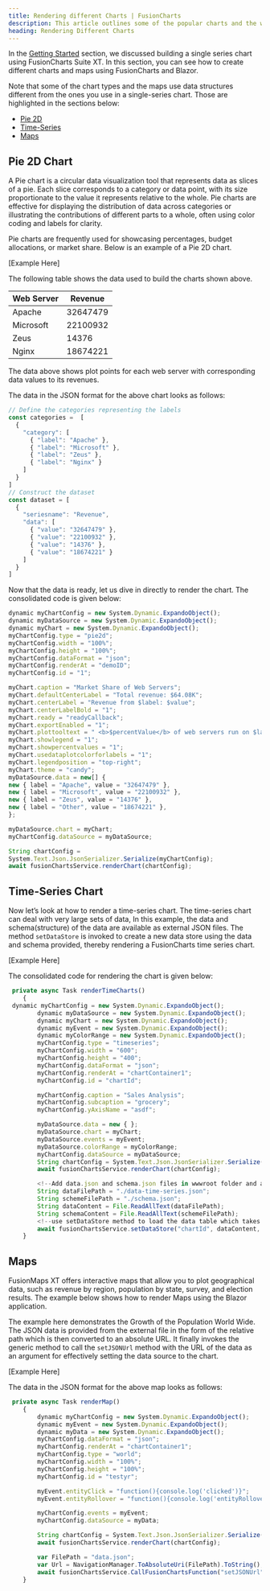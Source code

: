 ```yaml
---
title: Rendering different Charts | FusionCharts
description: This article outlines some of the popular charts and the way to render them with their respective data formats.
heading: Rendering Different Charts
---
```


In the [Getting Started](/getting-started/blazor/your-first-chart-using-blazor) section, we discussed building a single series chart using FusionCharts Suite XT. In this section, you can see how to create different charts and maps using FusionCharts and Blazor.

Note that some of the chart types and the maps use data structures different from the ones you use in a single-series chart. Those are highlighted in the sections below:

* [Pie 2D](/getting-started/blazor/rendering-different-charts-using-blazor#pie-2d)
* [Time-Series](/getting-started/blazor/rendering-different-charts-using-blazor#time-series)
* [Maps](/getting-started/blazor/rendering-different-charts-using-blazor#maps)

## Pie 2D Chart
A Pie chart is a circular data visualization tool that represents data as slices of a pie. Each slice corresponds to a category or data point, with its size proportionate to the value it represents relative to the whole. Pie charts are effective for displaying the distribution of data across categories or illustrating the contributions of different parts to a whole, often using color coding and labels for clarity. 

Pie charts are frequently used for showcasing percentages, budget allocations, or market share. Below is an example of a Pie 2D chart.

[Example Here]

The following table shows the data used to build the charts shown above.

|  Web Server |  Revenue  |  
| ----------- | --------- | 
|  Apache     |  32647479 |  
|  Microsoft  |  22100932 |  
|  Zeus       |  14376    |  
|  Nginx      |  18674221 |  

The data above shows plot points for each web server with corresponding data values to its revenues. 

The data in the JSON format for the above chart looks as follows:

```javascript
// Define the categories representing the labels 
const categories =  [
  {
    "category": [
      { "label": "Apache" },
      { "label": "Microsoft" },
      { "label": "Zeus" },
      { "label": "Nginx" }
    ]
  }
]
// Construct the dataset  
const dataset = [
  {
    "seriesname": "Revenue",
    "data": [
      { "value": "32647479" },
      { "value": "22100932" },
      { "value": "14376" },
      { "value": "18674221" }
    ]
  }
]

```

Now that the data is ready, let us dive in directly to render the chart. The consolidated code is given below:

```javascript
dynamic myChartConfig = new System.Dynamic.ExpandoObject();
dynamic myDataSource = new System.Dynamic.ExpandoObject();
dynamic myChart = new System.Dynamic.ExpandoObject();
myChartConfig.type = "pie2d";
myChartConfig.width = "100%";
myChartConfig.height = "100%";
myChartConfig.dataFormat = "json";
myChartConfig.renderAt = "demoID";
myChartConfig.id = "1";

myChart.caption = "Market Share of Web Servers";
myChart.defaultCenterLabel = "Total revenue: $64.08K";
myChart.centerLabel = "Revenue from $label: $value";
myChart.centerLabelBold = "1";
myChart.ready = "readyCallback";
myChart.exportEnabled = "1";
myChart.plottooltext = " <b>$percentValue</b> of web servers run on $label servers";
myChart.showlegend = "1";
myChart.showpercentvalues = "1";
myChart.usedataplotcolorforlabels = "1";
myChart.legendposition = "top-right";
myChart.theme = "candy";
myDataSource.data = new[] {
new { label = "Apache", value = "32647479" },
new { label = "Microsoft", value = "22100932" },
new { label = "Zeus", value = "14376" },
new { label = "Other", value = "18674221" },
};

myDataSource.chart = myChart;
myChartConfig.dataSource = myDataSource;

String chartConfig =
System.Text.Json.JsonSerializer.Serialize(myChartConfig);
await fusionChartsService.renderChart(chartConfig);
```

## Time-Series Chart

Now let’s look at how to render a time-series chart. The time-series chart can deal with very large sets of data, In this example, the data and schema(structure) of the data are available as external JSON files. The method `setDataStore` is invoked to create a new data store using the data and schema provided, thereby rendering a FusionCharts time series chart.

[Example Here]

The consolidated code for rendering the chart is given below:

```javascript
 private async Task renderTimeCharts()
    {
 dynamic myChartConfig = new System.Dynamic.ExpandoObject();
        dynamic myDataSource = new System.Dynamic.ExpandoObject();
        dynamic myChart = new System.Dynamic.ExpandoObject();
        dynamic myEvent = new System.Dynamic.ExpandoObject();
        dynamic myColorRange = new System.Dynamic.ExpandoObject();
        myChartConfig.type = "timeseries";
        myChartConfig.width = "600";
        myChartConfig.height = "400";
        myChartConfig.dataFormat = "json";
        myChartConfig.renderAt = "chartContainer1";
        myChartConfig.id = "chartId";

        myChartConfig.caption = "Sales Analysis";
        myChartConfig.subcaption = "grocery";
        myChartConfig.yAxisName = "asdf";

        myDataSource.data = new { };
        myDataSource.chart = myChart;
        myDataSource.events = myEvent;
        myDataSource.colorRange = myColorRange;
        myChartConfig.dataSource = myDataSource;
        String chartConfig = System.Text.Json.JsonSerializer.Serialize(myChartConfig);
        await fusionChartsService.renderChart(chartConfig);

        <!--Add data.json and schema.json files in wwwroot folder and add their respective paths here-->
        String dataFilePath = "./data-time-series.json";
        String schemeFilePath = "./schema.json";
        String dataContent = File.ReadAllText(dataFilePath);
        String schemaContent = File.ReadAllText(schemeFilePath);
        <!--use setDataStore method to load the data table which takes data and schema as input-->
        await fusionChartsService.setDataStore("chartId", dataContent, schemaContent);
    }
```

## Maps
FusionMaps XT offers interactive maps that allow you to plot geographical data, such as revenue by region, population by state, survey, and election results. The example below shows how to render Maps using the Blazor application. 

The example here demonstrates the Growth of the Population World Wide. The JSON data is provided from the external file in the form of the relative path which is then converted to an absolute URL. It finally invokes the generic method to call the `setJSONUrl` method with the URL of the data as an argument for effectively setting the data source to the chart.

[Example Here]

The data in the JSON format for the above map looks as follows:
```javascript
 private async Task renderMap()
    {
        dynamic myChartConfig = new System.Dynamic.ExpandoObject();
        dynamic myEvent = new System.Dynamic.ExpandoObject();
        dynamic myData = new System.Dynamic.ExpandoObject();
        myChartConfig.dataFormat = "json";
        myChartConfig.renderAt = "chartContainer1";
        myChartConfig.type = "world";
        myChartConfig.width = "100%";
        myChartConfig.height = "100%";
        myChartConfig.id = "testyr";

        myEvent.entityClick = "function(){console.log('clicked')}";
        myEvent.entityRollover = "function(){console.log('entityRollover.......')}";

        myChartConfig.events = myEvent;
        myChartConfig.dataSource = myData;

        String chartConfig = System.Text.Json.JsonSerializer.Serialize(myChartConfig);
        await fusionChartsService.renderChart(chartConfig);

        var FilePath = "data.json";
        var Url = NavigationManager.ToAbsoluteUri(FilePath).ToString();
        await fusionChartsService.CallFusionChartsFunction("setJSONUrl", "testyr", Url);
    }
```
